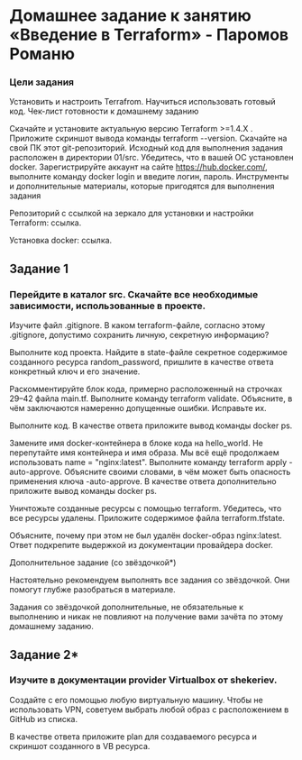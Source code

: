# Домашнее задание к занятию «Введение в Terraform» - Паромов Романю
### Цели задания

Установить и настроить Terrafrom.
Научиться использовать готовый код.
Чек-лист готовности к домашнему заданию

Скачайте и установите актуальную версию Terraform >=1.4.X . Приложите скриншот вывода команды terraform --version.
Скачайте на свой ПК этот git-репозиторий. Исходный код для выполнения задания расположен в директории 01/src.
Убедитесь, что в вашей ОС установлен docker.
Зарегистрируйте аккаунт на сайте https://hub.docker.com/, выполните команду docker login и введите логин, пароль.
Инструменты и дополнительные материалы, которые пригодятся для выполнения задания

Репозиторий с ссылкой на зеркало для установки и настройки Terraform: ссылка.

Установка docker: ссылка.

## Задание 1

### Перейдите в каталог src. Скачайте все необходимые зависимости, использованные в проекте.

Изучите файл .gitignore. В каком terraform-файле, согласно этому .gitignore, допустимо сохранить личную, секретную информацию?

Выполните код проекта. Найдите в state-файле секретное содержимое созданного ресурса random_password, пришлите в качестве ответа конкретный ключ и его значение.

Раскомментируйте блок кода, примерно расположенный на строчках 29–42 файла main.tf. Выполните команду terraform validate. Объясните, в чём заключаются намеренно допущенные ошибки. Исправьте их.

Выполните код. В качестве ответа приложите вывод команды docker ps.

Замените имя docker-контейнера в блоке кода на hello_world. Не перепутайте имя контейнера и имя образа. Мы всё ещё продолжаем использовать name = "nginx:latest". Выполните команду terraform apply -auto-approve. Объясните своими словами, в чём может быть опасность применения ключа  -auto-approve. В качестве ответа дополнительно приложите вывод команды docker ps.

Уничтожьте созданные ресурсы с помощью terraform. Убедитесь, что все ресурсы удалены. Приложите содержимое файла terraform.tfstate.


Объясните, почему при этом не был удалён docker-образ nginx:latest. Ответ подкрепите выдержкой из документации провайдера docker.

Дополнительное задание (со звёздочкой*)

Настоятельно рекомендуем выполнять все задания со звёздочкой. Они помогут глубже разобраться в материале.

Задания со звёздочкой дополнительные, не обязательные к выполнению и никак не повлияют на получение вами зачёта по этому домашнему заданию.

## Задание 2*

### Изучите в документации provider Virtualbox от shekeriev.

Создайте с его помощью любую виртуальную машину. Чтобы не использовать VPN, советуем выбрать любой образ с расположением в GitHub из списка.

В качестве ответа приложите plan для создаваемого ресурса и скриншот созданного в VB ресурса.
